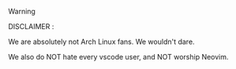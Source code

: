 > [!WARNING]
> DISCLAIMER :
>
> We are absolutely not Arch Linux fans. We wouldn't dare.
>
> We also do NOT hate every vscode user, and NOT worship Neovim.
